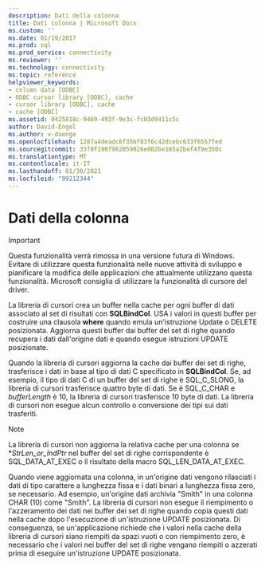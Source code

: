 ```yaml
---
description: Dati della colonna
title: Dati colonna | Microsoft Docs
ms.custom: ''
ms.date: 01/19/2017
ms.prod: sql
ms.prod_service: connectivity
ms.reviewer: ''
ms.technology: connectivity
ms.topic: reference
helpviewer_keywords:
- column data [ODBC]
- ODBC cursor library [ODBC], cache
- cursor library [ODBC], cache
- cache [ODBC]
ms.assetid: 0425818c-9469-493f-9e3c-fc03d9411c5c
author: David-Engel
ms.author: v-daenge
ms.openlocfilehash: 1287a4deadc6f35bf83f6c42dcebc633f6557fed
ms.sourcegitcommit: 33f0f190f962059826e002be165a2bef4f9e350c
ms.translationtype: MT
ms.contentlocale: it-IT
ms.lasthandoff: 01/30/2021
ms.locfileid: "99212344"
---
```

# <a name="column-data"></a>Dati della colonna
> [!IMPORTANT]  
>  Questa funzionalità verrà rimossa in una versione futura di Windows. Evitare di utilizzare questa funzionalità nelle nuove attività di sviluppo e pianificare la modifica delle applicazioni che attualmente utilizzano questa funzionalità. Microsoft consiglia di utilizzare la funzionalità di cursore del driver.  
  
 La libreria di cursori crea un buffer nella cache per ogni buffer di dati associato al set di risultati con **SQLBindCol**. USA i valori in questi buffer per costruire una clausola **where** quando emula un'istruzione Update o DELETE posizionata. Aggiorna questi buffer dai buffer del set di righe quando recupera i dati dall'origine dati e quando esegue istruzioni UPDATE posizionate.  
  
 Quando la libreria di cursori aggiorna la cache dai buffer dei set di righe, trasferisce i dati in base al tipo di dati C specificato in **SQLBindCol**. Se, ad esempio, il tipo di dati C di un buffer del set di righe è SQL_C_SLONG, la libreria di cursori trasferisce quattro byte di dati. Se è SQL_C_CHAR e *bufferLength* è 10, la libreria di cursori trasferisce 10 byte di dati. La libreria di cursori non esegue alcun controllo o conversione dei tipi sui dati trasferiti.  
  
> [!NOTE]  
>  La libreria di cursori non aggiorna la relativa cache per una colonna se **StrLen_or_IndPtr* nel buffer del set di righe corrispondente è SQL_DATA_AT_EXEC o il risultato della macro SQL_LEN_DATA_AT_EXEC.  
  
 Quando viene aggiornata una colonna, in un'origine dati vengono rilasciati i dati di tipo carattere a lunghezza fissa e i dati binari a lunghezza fissa zero, se necessario. Ad esempio, un'origine dati archivia "Smith" in una colonna CHAR (10) come "Smith". La libreria di cursori non esegue il riempimento o l'azzeramento dei dati nei buffer dei set di righe quando copia questi dati nella cache dopo l'esecuzione di un'istruzione UPDATE posizionata. Di conseguenza, se un'applicazione richiede che i valori nella cache della libreria di cursori siano riempiti da spazi vuoti o con riempimento zero, è necessario che i valori nei buffer del set di righe vengano riempiti o azzerati prima di eseguire un'istruzione UPDATE posizionata.
